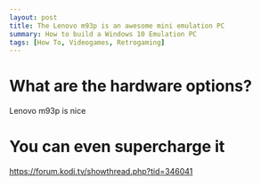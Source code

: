 ```yaml
---
layout: post
title: The Lenovo m93p is an awesome mini emulation PC
summary: How to build a Windows 10 Emulation PC
tags: [How To, Videogames, Retrogaming]
---
```


# What are the hardware options?
Lenovo m93p is nice

# You can even supercharge it
https://forum.kodi.tv/showthread.php?tid=346041